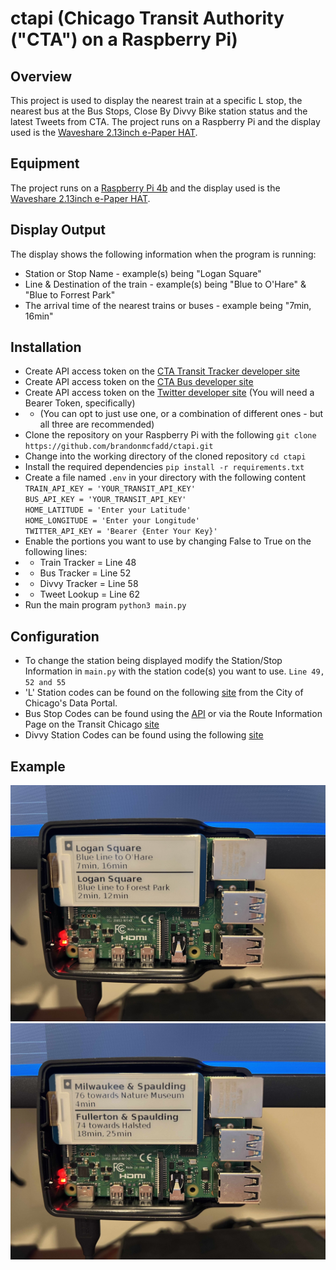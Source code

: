 # ctapi (Chicago Transit Authority ("CTA") on a Raspberry Pi)

## Overview
This project is used to display the nearest train at a specific L stop, the nearest bus at the Bus Stops, Close By Divvy Bike station status and the latest Tweets from CTA. The project runs on a Raspberry Pi and the display used is the [Waveshare 2.13inch e-Paper HAT](https://www.waveshare.com/wiki/2.13inch_e-Paper_HAT).

## Equipment
The project runs on a [Raspberry Pi 4b](https://shop.pimoroni.com/products/raspberry-pi-4?variant=39576373690451) and the display used is the [Waveshare 2.13inch e-Paper HAT](https://www.waveshare.com/wiki/2.13inch_e-Paper_HAT).

## Display Output
The display shows the following information when the program is running:
* Station or Stop Name - example(s) being "Logan Square"
* Line & Destination of the train - example(s) being "Blue to O'Hare" & "Blue to Forrest Park"
* The arrival time of the nearest trains or buses - example being "7min, 16min"

## Installation
* Create API access token on the [CTA Transit Tracker developer site](https://www.transitchicago.com/developers/traintracker/) 
* Create API access token on the [CTA Bus developer site](https://www.transitchicago.com/developers/bustracker/)
* Create API access token on the [Twitter developer site](https://developer.twitter.com/) (You will need a Bearer Token, specifically)
* * (You can opt to just use one, or a combination of different ones - but all three are recommended)
* Clone the repository on your Raspberry Pi with the following `git clone https://github.com/brandonmcfadd/ctapi.git`
* Change into the working directory of the cloned repository `cd ctapi`
* Install the required dependencies `pip install -r requirements.txt`
* Create a file named `.env` in your directory with the following content
    <br>`TRAIN_API_KEY = 'YOUR_TRANSIT_API_KEY'`
    <br>`BUS_API_KEY = 'YOUR_TRANSIT_API_KEY'`
    <br>`HOME_LATITUDE = 'Enter your Latitude'`
    <br>`HOME_LONGITUDE = 'Enter your Longitude'`
    <br>`TWITTER_API_KEY = 'Bearer {Enter Your Key}'`
* Enable the portions you want to use by changing False to True on the following lines:
* * Train Tracker = Line 48
* * Bus Tracker = Line 52
* * Divvy Tracker = Line 58
* * Tweet Lookup = Line 62
* Run the main program `python3 main.py`

## Configuration
* To change the station being displayed modify the Station/Stop Information in `main.py` with the station code(s) you want to use. `Line 49, 52 and 55`
* 'L' Station codes can be found on the following [site](https://data.cityofchicago.org/Transportation/CTA-System-Information-List-of-L-Stops/8pix-ypme) from the City of Chicago's Data Portal.
* Bus Stop Codes can be found using the [API](https://www.transitchicago.com/assets/1/6/cta_Bus_Tracker_API_Developer_Guide_and_Documentation_20160929.pdf) or via the Route Information Page on the Transit Chicago [site](https://www.transitchicago.com/schedules/)
* Divvy Station Codes can be found using the following [site](https://gbfs.divvybikes.com/gbfs/en/station_information.json)

## Example
![ctapi](./images/IMG_2378.jpg)
![ctapi](./images/IMG_2379.jpg)
